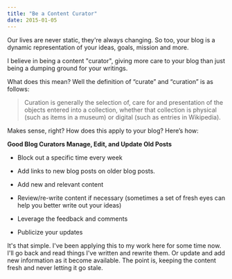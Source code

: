 ```yaml
---
title: "Be a Content Curator"
date: 2015-01-05
---
```



Our lives are never static, they're always changing. So too, your blog is a dynamic representation of your ideas, goals, mission and more.

I believe in being a content "curator", giving more care to your blog than just being a dumping ground for your writings.

What does this mean? Well the definition of “curate” and “curation” is as follows:

> Curation is generally the selection of, care for and presentation of the objects entered into a collection, whether that collection is physical (such as items in a museum) or digital (such as entries in Wikipedia).

Makes sense, right? How does this apply to your blog? Here’s how:

**Good Blog Curators Manage, Edit, and Update Old Posts**

* Block out a specific time every week

* Add links to new blog posts on older blog posts. 

* Add new and relevant content

* Review/re-write content if necessary (sometimes a set of fresh eyes can help you better write out your ideas)

* Leverage the feedback and comments

* Publicize your updates

It's that simple. I've been applying this to my work here for some time now.  I'll go back and read things I've written and rewrite them. Or update and add new information as it become available. The point is, keeping the content fresh and never letting it go stale.